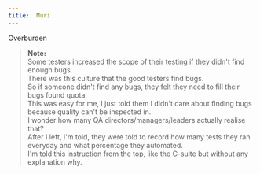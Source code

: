 ```yaml
---
title:  Muri
---
```


Overburden

> **Note:**  
> Some testers increased the scope of their testing if they didn't find enough bugs.  
> There was this culture that the good testers find bugs.  
> So if someone didn't find any bugs, they felt they need to fill their bugs found quota.  
> This was easy for me, I just told them I didn't care about finding bugs because quality can't be inspected in.  
> I wonder how many QA directors/managers/leaders actually realise that?  
> After I left, I'm told, they were told to record how many tests they ran everyday and what percentage they automated.  
> I'm told this instruction from the top, like the C-suite but without any explanation why.
